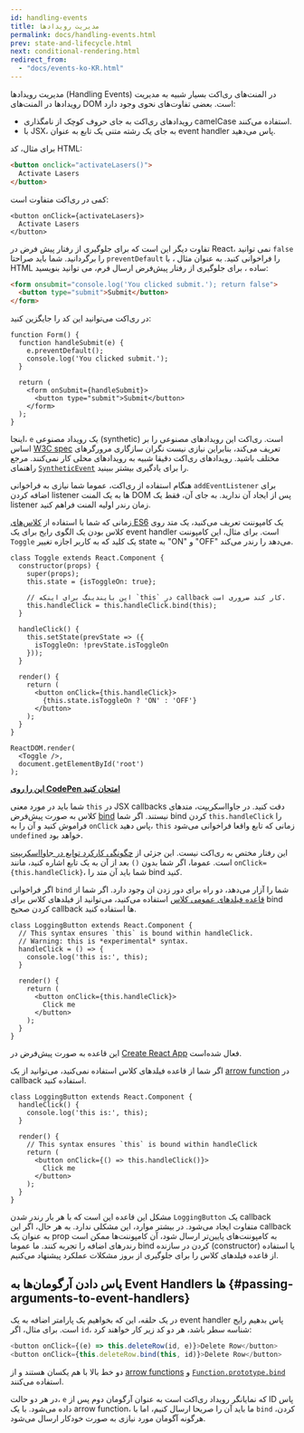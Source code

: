 ```yaml
---
id: handling-events
title: مدیریت رویدادها
permalink: docs/handling-events.html
prev: state-and-lifecycle.html
next: conditional-rendering.html
redirect_from:
  - "docs/events-ko-KR.html"
---
```


مدیریت رویدادها (Handling Events) در المنت‌های ری‌اکت بسیار شبیه به مدیریت رویدادها در المنت‌های DOM است. بعضی تفاوت‌های نحوی وجود دارد:

* رویدادهای ری‌اکت به جای حروف کوچک از نامگذاری camelCase استفاده می‌کنند.
* با JSX، به جای یک رشته متنی یک تابع به عنوان event handler پاس می‌دهید.

برای مثال، کد HTML:

```html
<button onclick="activateLasers()">
  Activate Lasers
</button>
```

کمی در ری‌اکت متفاوت است:

```js{1}
<button onClick={activateLasers}>
  Activate Lasers
</button>
```

تفاوت دیگر این است که برای جلوگیری از رفتار پیش فرض در React، نمی توانید `false` را برگردانید. شما باید صراحتا `preventDefault`  را فراخوانی کنید. به عنوان مثال ، با HTML ساده ، برای جلوگیری از رفتار پیش‌فرض ارسال فرم، می توانید بنویسید:

```html
<form onsubmit="console.log('You clicked submit.'); return false">
  <button type="submit">Submit</button>
</form>
```

در ری‌اکت می‌توانید این کد را جایگزین کنید:

```js{3}
function Form() {
  function handleSubmit(e) {
    e.preventDefault();
    console.log('You clicked submit.');
  }

  return (
    <form onSubmit={handleSubmit}>
      <button type="submit">Submit</button>
    </form>
  );
}
```

اینجا، `e` یک رویداد مصنوعی (synthetic) است. ری‌اکت این رویدادهای مصنوعی را بر اساس [W3C spec](https://www.w3.org/TR/DOM-Level-3-Events/) تعریف می‌کند، بنابراین نیازی نیست نگران سازگاری مرورگرهای مختلف باشید. رویدادهای ری‌اکت دقیقا شبیه به رویدادهای محلی کار نمی‌کنند. مرجع راهنمای [`SyntheticEvent`](/docs/events.html) را برای یادگیری بیشتر ببینید.

هنگام استفاده از ری‌اکت، عموما شما نیازی به فراخوانی `addEventListener` برای اضافه کردن listener ها به یک المنت DOM پس از ایجاد آن ندارید. به جای آن، فقط یک listener زمان رندر اولیه المنت فراهم کنید.

زمانی که شما با استفاده از [کلاس‌های ES6](https://developer.mozilla.org/en/docs/Web/JavaScript/Reference/Classes) یک کامپوننت تعریف می‌کنید، یک متد روی کلاس بودن یک الگوی رایج برای یک event handler است. برای مثال، این کامپوننت `Toggle` یک کلید که به کاربر اجازه تغییر state به  "ON" و "OFF" می‌دهد را رندر می‌کند.

```js{6,7,10-14,18}
class Toggle extends React.Component {
  constructor(props) {
    super(props);
    this.state = {isToggleOn: true};

    // این بایندینگ برای اینکه `this` در callback کار کند ضروری است.
    this.handleClick = this.handleClick.bind(this);
  }

  handleClick() {
    this.setState(prevState => ({
      isToggleOn: !prevState.isToggleOn
    }));
  }

  render() {
    return (
      <button onClick={this.handleClick}>
        {this.state.isToggleOn ? 'ON' : 'OFF'}
      </button>
    );
  }
}

ReactDOM.render(
  <Toggle />,
  document.getElementById('root')
);
```

[**این را روی CodePen امتحان کنید**](https://codepen.io/gaearon/pen/xEmzGg?editors=0010)

شما باید در مورد معنی `this` در JSX callbacks دقت کنید. در جاوااسکریپت، متدهای کلاس به صورت پیش‌فرض [bind](https://developer.mozilla.org/en/docs/Web/JavaScript/Reference/Global_objects/Function/bind) نیستند. اگر شما bind کردن `this.handleClick` را فراموش کنید و آن را به `onClick` پاس دهید، `this` زمانی که تابع واقعا فراخوانی می‌شود `undefined` خواهد بود.

این رفتار مختص به ری‌اکت نیست. این جزئی از [چگونگی کارکرد توابع در جاوااسکریپت](https://www.smashingmagazine.com/2014/01/understanding-javascript-function-prototype-bind/) است. عموما، اگر شما بدون `()` بعد از آن به یک تابع اشاره کنید، مانند `onClick={this.handleClick}`، شما باید آن متد را bind کنید.

اگر فراخوانی `bind` شما را آزار می‌دهد، دو راه برای دور زدن ان وجود دارد. اگر شما از [قاعده فیلدهای عمومی کلاس](https://babeljs.io/docs/plugins/transform-class-properties/) استفاده می‌کنید، می‌توانید از فیلدهای کلاس برای bind کردن صحیح callback ها استفاده کنید.

```js{2-6}
class LoggingButton extends React.Component {
  // This syntax ensures `this` is bound within handleClick.
  // Warning: this is *experimental* syntax.
  handleClick = () => {
    console.log('this is:', this);
  }

  render() {
    return (
      <button onClick={this.handleClick}>
        Click me
      </button>
    );
  }
}
```

این قاعده به صورت پیش‌فرض در [Create React App](https://github.com/facebookincubator/create-react-app) فعال شده‌است.

اگر شما از قاعده فیلدهای کلاس استفاده نمی‌کنید، می‌توانید از یک [arrow function](https://developer.mozilla.org/en/docs/Web/JavaScript/Reference/Functions/Arrow_functions) در callback استفاده کنید.

```js{7-9}
class LoggingButton extends React.Component {
  handleClick() {
    console.log('this is:', this);
  }

  render() {
    // This syntax ensures `this` is bound within handleClick
    return (
      <button onClick={() => this.handleClick()}>
        Click me
      </button>
    );
  }
}
```

مشکل این قاعده این است که با هر بار رندر شدن `LoggingButton` یک callback متفاوت ایجاد می‌شود. در بیشتر موارد، این مشکلی ندارد. به هر حال، اگر این callback به عنوان یک prop به کامپوننت‌های پایین‌تر ارسال شود، آن کامپوننت‌ها ممکن است رندرهای اضافه را تجربه کنند. ما عموما bind کردن در سازنده (constructor) یا استفاده از قاعده فیلدهای کلاس را برای جلوگیری از بروز مشکلات عملکرد پیشنهاد می‌کنیم.

## پاس دادن آرگومان‌ها به Event Handlers ها {#passing-arguments-to-event-handlers}

در یک حلقه، این که بخواهیم یک پارامتر اضافه به یک event handler پاس بدهیم رایج است. برای مثال، اگر `id`، شناسه سطر باشد، هر دو کد زیر کار خواهند کرد:

```js
<button onClick={(e) => this.deleteRow(id, e)}>Delete Row</button>
<button onClick={this.deleteRow.bind(this, id)}>Delete Row</button>
```

دو خط بالا با هم یکسان هستند و از [arrow functions](https://developer.mozilla.org/en-US/docs/Web/JavaScript/Reference/Functions/Arrow_functions) و [`Function.prototype.bind`](https://developer.mozilla.org/en-US/docs/Web/JavaScript/Reference/Global_objects/Function/bind) استفاده می‌کنند.

در هر دو حالت، `e` که نمایانگر رویداد ری‌اکت است به عنوان آرگومان دوم پس از ID پاس داده می‌شود. با یک arrow function، ما باید آن را صریحا ارسال کنیم، اما با `bind` کردن، هرگونه آگومان مورد نیازی به صورت خودکار ارسال می‌شود.
